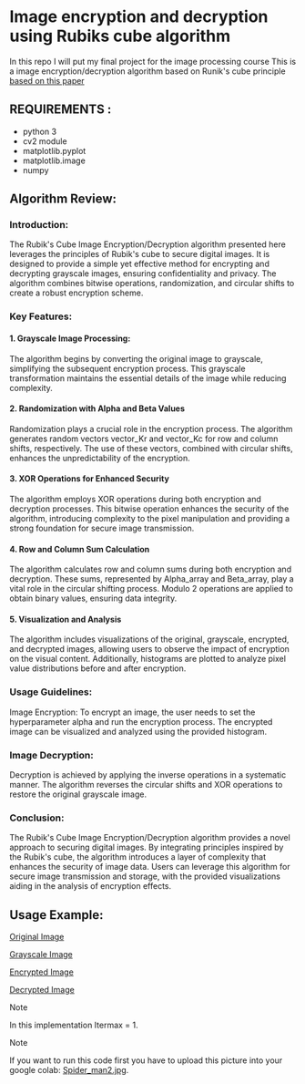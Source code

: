 # Image encryption and decryption using Rubiks cube algorithm
In this repo I will put my final project for the image processing course
This is a image encryption/decryption algorithm based on Runik's cube principle [based on this paper](https://www.hindawi.com/journals/jece/2012/173931/)
## REQUIREMENTS :
  - python 3
  - cv2 module
  - matplotlib.pyplot
  - matplotlib.image
  - numpy
## Algorithm Review:
### Introduction:
The Rubik's Cube Image Encryption/Decryption algorithm presented here leverages the principles of Rubik's cube to secure digital images. It is designed to provide a simple yet effective method for encrypting and decrypting grayscale images, ensuring confidentiality and privacy. The algorithm combines bitwise operations, randomization, and circular shifts to create a robust encryption scheme.

### Key Features:
#### 1. Grayscale Image Processing:
The algorithm begins by converting the original image to grayscale, simplifying the subsequent encryption process. This grayscale transformation maintains the essential details of the image while reducing complexity.

#### 2. Randomization with Alpha and Beta Values
Randomization plays a crucial role in the encryption process. The algorithm generates random vectors vector_Kr and vector_Kc for row and column shifts, respectively. The use of these vectors, combined with circular shifts, enhances the unpredictability of the encryption.

#### 3. XOR Operations for Enhanced Security
The algorithm employs XOR operations during both encryption and decryption processes. This bitwise operation enhances the security of the algorithm, introducing complexity to the pixel manipulation and providing a strong foundation for secure image transmission.

#### 4. Row and Column Sum Calculation
The algorithm calculates row and column sums during both encryption and decryption. These sums, represented by Alpha_array and Beta_array, play a vital role in the circular shifting process. Modulo 2 operations are applied to obtain binary values, ensuring data integrity.

#### 5. Visualization and Analysis
The algorithm includes visualizations of the original, grayscale, encrypted, and decrypted images, allowing users to observe the impact of encryption on the visual content. Additionally, histograms are plotted to analyze pixel value distributions before and after encryption.

### Usage Guidelines:
Image Encryption: To encrypt an image, the user needs to set the hyperparameter alpha and run the encryption process. The encrypted image can be visualized and analyzed using the provided histogram.

### Image Decryption:
Decryption is achieved by applying the inverse operations in a systematic manner. The algorithm reverses the circular shifts and XOR operations to restore the original grayscale image.

### Conclusion:
The Rubik's Cube Image Encryption/Decryption algorithm provides a novel approach to securing digital images. By integrating principles inspired by the Rubik's cube, the algorithm introduces a layer of complexity that enhances the security of image data. Users can leverage this algorithm for secure image transmission and storage, with the provided visualizations aiding in the analysis of encryption effects.

## Usage Example:
[Original Image](Original_Image.png)

[Grayscale Image](Grayscale_Image.png)

[Encrypted Image](Encrypted_Image.png)

[Decrypted Image](Decrypted_Image.png)

> [!NOTE]
> In this implementation Itermax = 1.

> [!NOTE]
> If you want to run this code first you have to upload this picture into your google colab: [Spider_man2.jpg](Spider_man2.jpg).
